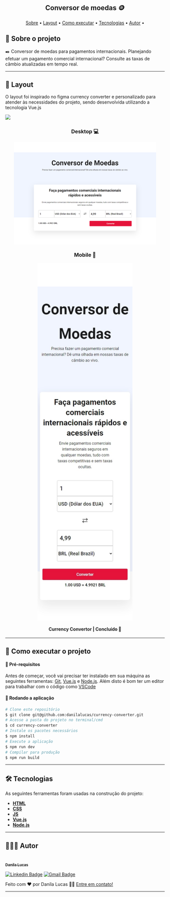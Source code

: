 <h2 align="center"> 
	Conversor de moedas 🪙
</h2>

<p align="center">
 <a href="#-sobre-o-projeto">Sobre</a> •
 <a href="#-layout">Layout</a> • 
 <a href="#-como-executar-o-projeto">Como executar</a> • 
 <a href="#-tecnologias">Tecnologias</a> •  
 <a href="#-autor">Autor</a> • 
</p>

## 📝 Sobre o projeto

✒️ Conversor de moedas para pagamentos internacionais. Planejando efetuar um pagamento comercial internacional? Consulte as taxas de câmbio atualizadas em tempo real.

---

## 🎨 Layout

O layout foi inspirado no figma currency converter e personalizado para atender às necessidades do projeto, sendo desenvolvida utilizando a tecnologia Vue.js

<a href="https://www.figma.com/file/6U48h6GEXZoCK3JQ5lgmf3/Currency-Convertor-(Community)?type=design&mode=design&t=b60ENdgtWSO0oE8X-0">
  <img src="https://img.shields.io/badge/Acessar%20Layout%20-Figma-%2304D361">
</a>

<h3 align="center"> Desktop 💻 </h3>
<p align="center" style="display: flex; align-items: flex-start; justify-content: center;">
  <img alt="Layout" title="#layout" src="./src/assets/currency-converter.png" width="450px">
</p>
<h3 align="center"> Mobile 📱 </h3>
<p align="center" style="display: flex; flex-direction:column ;align-items: center; justify-content: flex-start;"> 
    <img alt="Layout" title="#layout" src="./src/assets/currency-converter-mobile.jpeg" width="300px">
</p>

<h4 align="center"> 
	Currency Convertor | Concluído 🔎
</h4>

---

## 📌 Como executar o projeto

#### 🔗 Pré-requisitos

Antes de começar, você vai precisar ter instalado em sua máquina as seguintes ferramentas:
[Git](https://git-scm.com), [Vue.js](https://vuejs.org/guide/quick-start.html#creating-a-vue-application) e [Node.js](https://nodejs.org/en). Além disto é bom ter um editor para trabalhar com o código como [VSCode](https://code.visualstudio.com/)

#### 🧭 Rodando a aplicação

```bash
# Clone este repositório
$ git clone git@github.com:danilalucas/currency-converter.git
# Acesse a pasta do projeto no terminal/cmd
$ cd currency-converter
# Instale os pacotes necessários
$ npm install
# Execute a aplicação
$ npm run dev
# Compilar para produção
$ npm run build
```
---

## 🛠 Tecnologias

As seguintes ferramentas foram usadas na construção do projeto:

-   **[HTML](https://html.com/)**
-   **[CSS](https://www.w3.org/Style/CSS/Overview.en.html)**
-   **[JS](https://www.javascript.com/)**
-   **[Vue.js](https://vuejs.org/)**
-   **[Node.js](https://nodejs.org/en)**

---

## 👩🏻‍💻 Autor

<a href="https://github.com/danilalucas">
 <img src="https://avatars.githubusercontent.com/u/80535640?v=4" width="100px;" alt=""/>
 <br />
 <sub><b>Daníla Lucas</b></sub></a> <a href="https://github.com/danilalucas" title="Profile"></a>
 <br />

[![Linkedin Badge](https://img.shields.io/badge/-danila%20lucas-blue?style=flat-square&logo=Linkedin&logoColor=white&link=https://www.linkedin.com/in/danila-lucas/)](https://www.linkedin.com/in/danila-lucas/) 
[![Gmail Badge](https://img.shields.io/badge/-danilatlucas@gmail.com-c14438?style=flat-square&logo=Gmail&logoColor=white&link=mailto:danilatlucas@gmail.com)](mailto:danilatlucas@gmail.com)

Feito com ❤️ por Daníla Lucas 👋🏻 [Entre em contato!](https://www.linkedin.com/in/danila-lucas/)

---
